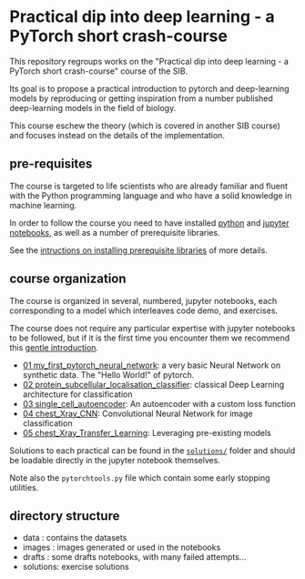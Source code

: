 
# Practical dip into deep learning - a PyTorch short crash-course

This repository regroups works on the "Practical dip into deep learning - a PyTorch short crash-course" course of the SIB.

Its goal is to propose a practical introduction to pytorch and deep-learning models by reproducing or getting inspiration from a number published deep-learning models in the field of biology.

This course eschew the theory (which is covered in another SIB course) and focuses instead on the details of the implementation.

## pre-requisites

The course is targeted to life scientists who are already familiar and fluent with the Python programming language and who have a solid knowledge in machine learning.



In order to follow the course you need to have installed [python](https://www.python.org/) and [jupyter notebooks](https://www.jupyter.org/), as well as a number of prerequisite libraries.

See the [intructions on installing prerequisite libraries](installation_instructions.md) of more details.


## course organization 

The course is organized in several, numbered, jupyter notebooks, each corresponding to a model which interleaves code demo, and exercises.

The course does not require any particular expertise with jupyter notebooks to be followed, but if it is the first time you encounter them we recommend this [gentle introduction](https://realpython.com/jupyter-notebook-introduction/).


 * [01 my_first_pytorch_neural_network](01_my_first_pytorch_neural_network.ipynb): a very basic Neural Network on synthetic data. The "Hello World!" of pytorch.
 * [02 protein_subcellular_localisation_classifier](02_protein_subcellular_localisation_classifier.ipynb): classical Deep Learning architecture for classification
 * [03 single_cell_autoencoder](03_single_cell_autoencoder.ipynb): An autoencoder with a custom loss function
 * [04 chest_Xray_CNN](04_chest_Xray_CNN.ipynb): Convolutional Neural Network for image classification
 * [05 chest_Xray_Transfer_Learning](05_chest_Xray_Transfer_Learning.ipynb): Leveraging pre-existing models 

Solutions to each practical can be found in the [`solutions/`](solutions/) folder and should be loadable directly in the jupyter notebook themselves.

Note also the `pytorchtools.py` file which contain some early stopping utilities.



## directory structure


* data : contains the datasets
* images : images generated or used in the notebooks
* drafts : some drafts notebooks, with many failed attempts...
* solutions: exercise solutions

